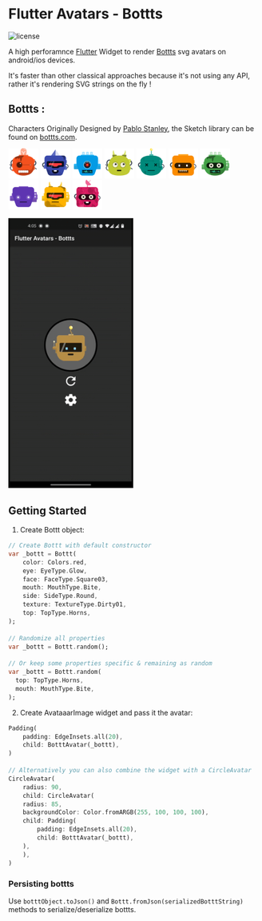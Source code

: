 # Flutter Avatars - Bottts
![license](https://img.shields.io/npm/l/@dicebear/avatars-bottts-sprites.svg?style=flat-square)

A high perforamnce [Flutter](https://flutter.dev/) Widget to render [Bottts](https://bottts.com/) svg avatars on android/ios devices.

It's faster than other classical approaches because it's not using any API, rather it's rendering SVG strings on the fly !

## Bottts :
Characters Originally Designed by [Pablo Stanley](https://twitter.com/pablostanley), the Sketch library can be found on
[bottts.com](https://bottts.com/).

<p>
    <img src="example/images/1.svg" width="60" />
    <img src="example/images/2.svg" width="60" />
    <img src="example/images/3.svg" width="60" />
    <img src="example/images/4.svg" width="60" />
    <img src="example/images/5.svg" width="60" />
    <img src="example/images/6.svg" width="60" />
    <img src="example/images/7.svg" width="60" />
    <img src="example/images/8.svg" width="60" />
    <img src="example/images/9.svg" width="60" />
    <img src="example/images/10.svg" width="60" />
</p>

<p>
    <img src="example/images/dark-theme.gif" width="250" />    
</p>


## Getting Started

1. Create Bottt object:
```Dart
// Create Bottt with default constructor
var _bottt = Bottt(
    color: Colors.red,
    eye: EyeType.Glow,
    face: FaceType.Square03,
    mouth: MouthType.Bite,
    side: SideType.Round,
    texture: TextureType.Dirty01,
    top: TopType.Horns,
);

// Randomize all properties
var _bottt = Bottt.random();

// Or keep some properties specific & remaining as random
var _bottt = Bottt.random(
  top: TopType.Horns,
  mouth: MouthType.Bite,
);
```

2. Create AvataaarImage widget and pass it the avatar:

```Dart
Padding(
    padding: EdgeInsets.all(20),
    child: BotttAvatar(_bottt),
)

// Alternatively you can also combine the widget with a CircleAvatar
CircleAvatar(
    radius: 90,
    child: CircleAvatar(
    radius: 85,
    backgroundColor: Color.fromARGB(255, 100, 100, 100),
    child: Padding(
        padding: EdgeInsets.all(20),
        child: BotttAvatar(_bottt),
    ),
    ),
)
```

### Persisting bottts

Use `botttObject.toJson()` and `Bottt.fromJson(serializedBotttString)` methods to serialize/deserialize bottts.
